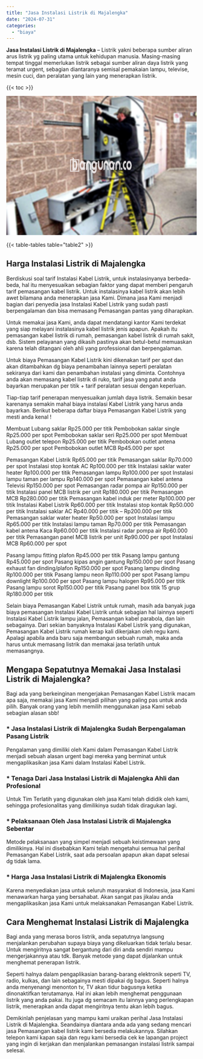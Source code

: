```yaml
---
title: "Jasa Instalasi Listrik di Majalengka"
date: "2024-07-31"
categories: 
  - "biaya"
---
```


**Jasa Instalasi Listrik di Majalengka** – Listrik yakni beberapa sumber aliran arus listrik yg paling utama untuk kehidupan manusia. Masing-masing tempat tinggal memerlukan listrik sebagai sumber aliran daya listrik yang teramat urgent, sebagian diantaranya semisal pemakaian lampu, televise, mesin cuci, dan peralatan yang lain yang menerapkan listrik.

{{< toc >}}

![Jasa Instalasi Listrik di Majalengka](/images/instalasi-listrik-murah01.png)

{{< table-tables table="table2" >}}

## Harga Instalasi Listrik di Majalengka

Berdiskusi soal tarif Instalasi Kabel Listrik, untuk instalasinyanya berbeda-beda, hal itu menyesuaikan sebagian faktor yang dapat memberi pengaruh tarif pemasangan kabel listrik. Untuk instalasinya kabel listrik akan lebih awet bilamana anda menerapkan jasa Kami. Dimana jasa Kami menjadi bagian dari penyedia jasa Instalasi Kabel Listrik yang sudah pasti berpengalaman dan bisa memasang Pemasangan pantas yang diharapkan.

Untuk memakai jasa Kami, anda dapat mendatangi kantor Kami terdekat yang siap melayani instalasinya kabel listrik jenis apapun. Apakah itu pemasangan kabel listrik di rumah, pemasangan kabel listrik di rumah sakit, dsb. Sistem pelayanan yang dikasih pastinya akan betul-betul memuaskan karena telah ditangani oleh ahli yang professional dan berpengalaman.

Untuk biaya Pemasangan Kabel Listrik kini dikenakan tarif per spot dan akan ditambahkan dg biaya penambahan lainnya seperti peralatan sekiranya dari kami dan penambahan instalasi yang diminta. Contohnya anda akan memasang kabel listrik di ruko, tarif jasa yang patut anda bayarkan merupakan per titik + tarif peralatan sesuai dengan keperluan.

Tiap-tiap tarif penerapan menyesuaikan jumlah daya listrik. Semakin besar karenanya semakin mahal biaya instalasi Kabel Listrik yang harus anda bayarkan. Berikut beberapa daftar biaya Pemasangan Kabel Listrik yang mesti anda kenal !

Membuat Lubang saklar Rp25.000 per titik Pembobokan saklar single Rp25.000 per spot Pembobokan saklar seri Rp25.000 per spot Membuat Lubang outlet telepon Rp25.000 per titik Pembobokan outlet antena Rp25.000 per spot Pembobokan outlet MCB Rp45.000 per spot

Pemasangan Kabel Listrik Rp65.000 per titik Pemasangan saklar Rp70.000 per spot Instalasi stop kontak AC Rp100.000 per titik Instalasi saklar water heater Rp100.000 per titik Pemasangan lampu Rp100.000 per spot Instalasi lampu taman per lampu Rp140.000 per spot Pemasangan kabel antena Televisi Rp150.000 per spot Pemasangan radar pompa air Rp150.000 per titik Instalasi panel MCB listrik per unit Rp180.000 per titik Pemasangan MCB Rp280.000 per titik Pemasangan kabel induk per meter Rp100.000 per titik Instalasi Kabel Listrik Rp60.000 per titik Instalasi stop kontak Rp50.000 per titik Instalasi saklar AC Rp40.000 per titik – Rp200.000 per titik Pemasangan saklar water heater Rp50.000 per spot Instalasi lampu Rp65.000 per titik Instalasi lampu taman Rp70.000 per titik Pemasangan kabel antena Kaca Rp60.000 per titik Instalasi radar pompa air Rp60.000 per titik Pemasangan panel MCB listrik per unit Rp90.000 per spot Instalasi MCB Rp60.000 per spot

Pasang lampu fitting plafon Rp45.000 per titik Pasang lampu gantung Rp45.000 per spot Pasang kipas angin gantung Rp150.000 per spot Pasang exhaust fan dinding/plafon Rp150.000 per spot Pasang lampu dinding Rp100.000 per titik Pasang lampu neon Rp110.000 per spot Pasang lampu downlight Rp100.000 per spot Pasang lampu halogen Rp95.000 per titik Pasang lampu sorot Rp150.000 per titik Pasang panel box titik 15 grup Rp180.000 per titik

Selain biaya Pemasangan Kabel Listrik untuk rumah, masih ada banyak juga biaya pemasangan Instalasi Kabel Listrik untuk sebagian hal lainnya seperti Instalasi Kabel Listrik lampu jalan, Pemasangan kabel parabola, dan lain sebagainya. Dari sekian banyaknya Instalasi Kabel Listrik yang digunakan, Pemasangan Kabel Listrik rumah kerap kali dikerjakan oleh regu kami. Apalagi apabila anda baru saja membangun sebuah rumah, maka anda harus untuk memasang listrik dan memakai jasa terlatih untuk memasangnya.

## Mengapa Sepatutnya Memakai Jasa Instalasi Listrik di Majalengka?

Bagi ada yang berkeinginan mengerjakan Pemasangan Kabel Listrik macam apa saja, memakai jasa Kami menjadi pilihan yang paling pas untuk anda pilih. Banyak orang yang lebih memilih menggunakan jasa Kami sebab sebagian alasan sbb!

### \* Jasa Instalasi Listrik di Majalengka Sudah Berpengalaman Pasang Listrik

Pengalaman yang dimiliki oleh Kami dalam Pemasangan Kabel Listrik menjadi sebuah alasan urgent bagi mereka yang berminat untuk mengaplikasikan jasa Kami dalam Instalasi Kabel Listrik.

### \* Tenaga Dari Jasa Instalasi Listrik di Majalengka Ahli dan Profesional

Untuk Tim Terlatih yang digunakan oleh jasa Kami telah dididik oleh kami, sehingga profesionalitas yang dimilikinya sudah tidak diragukan lagi.

### \* Pelaksanaan Oleh Jasa Instalasi Listrik di Majalengka Sebentar

Metode pelaksanaan yang simpel menjadi sebuah keistimewaan yang dimilikinya. Hal ini disebabkan Kami telah mengetahui semua hal perihal Pemasangan Kabel Listrik, saat ada persoalan apapun akan dapat selesai dg tidak lama.

### \* Harga Jasa Instalasi Listrik di Majalengka Ekonomis

Karena menyediakan jasa untuk seluruh masyarakat di Indonesia, jasa Kami menawarkan harga yang bersahabat. Akan sangat pas jikalau anda mengaplikasikan jasa Kami untuk melaksanakan Pemasangan Kabel Listrik.

## Cara Menghemat Instalasi Listrik di Majalengka


Bagi anda yang merasa boros listrik, anda sepatutnya langsung menjalankan perubahan supaya biaya yang dikeluarkan tidak terlalu besar. Untuk mengiritnya sangat bergantung dari diri anda sendiri mampu mengerjakannya atau tdk. Banyak metode yang dapat dijalankan untuk menghemat penerapan listrik.

Seperti halnya dalam pengaplikasian barang-barang elektronik seperti TV, radio, kulkas, dan lain sebagainya mesti dipakai dg bagus. Seperti halnya anda menyenangi menonton tv, TV akan tidur bagusnya ketika dinonaktifkan terutamanya. Hal ini akan lebih menghemat penggunaan listrik yang anda pakai. Itu juga dg semacam itu lainnya yang perlengkapan listrik, menerapkan anda dapat mengiritnya tentu akan lebih bagus.

Demikinlah penjelasan yang mampu kami uraikan perihal Jasa Instalasi Listrik di Majalengka. Seandainya diantara anda ada yang sedang mencari jasa Pemasangan kabel listrik kami bersedia melakukannya. Silahkan telepon kami kapan saja dan regu kami bersedia cek ke lapangan project yang ingin di kerjakan dan menjalankan pemasangan instalasi listrik sampai selesai.
